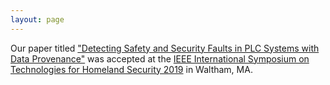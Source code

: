 ```yaml
---
layout: page
---
```


Our paper titled ["Detecting Safety and Security Faults in PLC Systems with Data Provenance"](/pubs/fmgm2019.pdf) was accepted at the [IEEE International Symposium on Technologies for Homeland Security 2019](http://www.ieee-hst.org/index.htm) in Waltham, MA.

